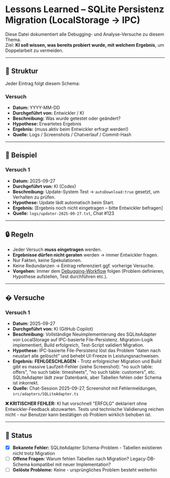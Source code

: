 # Lessons Learned – SQLite Persistenz Migration (LocalStorage → IPC)

Diese Datei dokumentiert alle Debugging- und Analyse-Versuche zu diesem Thema.  
Ziel: **KI soll wissen, was bereits probiert wurde, mit welchem Ergebnis**, um Doppelarbeit zu vermeiden.

---

## 📑 Struktur

Jeder Eintrag folgt diesem Schema:

### Versuch <Nummer>
- **Datum:** YYYY-MM-DD  
- **Durchgeführt von:** Entwickler / KI  
- **Beschreibung:** Was wurde getestet oder geändert?  
- **Hypothese:** Erwartetes Ergebnis  
- **Ergebnis:** (muss aktiv beim Entwickler erfragt werden!)  
- **Quelle:** Logs / Screenshots / Chatverlauf / Commit-Hash  

---

## 📝 Beispiel

### Versuch 1
- **Datum:** 2025-09-27  
- **Durchgeführt von:** KI (Codex)  
- **Beschreibung:** Update-System Test → `autoDownload:true` gesetzt, um Verhalten zu prüfen.  
- **Hypothese:** Update lädt automatisch beim Start.  
- **Ergebnis:** [Ergebnis noch nicht eingetragen – bitte Entwickler befragen]  
- **Quelle:** `logs/updater-2025-09-27.txt`, Chat #123  

---

## 🔒 Regeln
- Jeder Versuch **muss eingetragen** werden.  
- **Ergebnisse dürfen nicht geraten** werden → immer Entwickler fragen.  
- Nur Fakten, keine Spekulationen.  
- Keine Redundanzen → Eintrag referenziert ggf. vorherige Versuche.  
- **Vorgehen:** Immer dem [Debugging-Workflow](debugging.md) folgen (Problem definieren, Hypothese aufstellen, Test durchführen etc.).


---

## � Versuche

### Versuch 1
- **Datum:** 2025-09-27  
- **Durchgeführt von:** KI (GitHub Copilot)  
- **Beschreibung:** Vollständige Neuimplementierung des SQLiteAdapter von LocalStorage auf IPC-basierte File-Persistenz. Migration-Logik implementiert, Build erfolgreich, Test-Script validiert Migration.
- **Hypothese:** IPC-basierte File-Persistenz löst das Problem "daten nach neustart alle gelöscht" und behebt UI-Freeze in Leistungsnachweisen.  
- **Ergebnis:** **FEHLGESCHLAGEN** - Trotz erfolgreicher Migration und Build gibt es massive Laufzeit-Fehler (siehe Screenshot): "no such table: offers", "no such table: timesheets", "no such table: customers", etc. SQLiteAdapter lädt zwar Datenbank, aber Tabellen fehlen oder Schema ist inkorrekt.
- **Quelle:** Chat-Session 2025-09-27, Screenshot mit Fehlermeldungen, `src/adapters/SQLiteAdapter.ts`

**❌ KRITISCHER FEHLER:** KI hat vorschnell "ERFOLG" deklariert ohne Entwickler-Feedback abzuwarten. Tests und technische Validierung reichen nicht - nur Benutzer kann bestätigen ob Problem wirklich behoben ist.

---

## 📌 Status
- [x] **Bekannte Fehler:** SQLiteAdapter Schema-Problem - Tabellen existieren nicht trotz Migration  
- [ ] **Offene Fragen:** Warum fehlen Tabellen nach Migration? Legacy-DB-Schema kompatibel mit neuer Implementation?  
- [ ] **Gelöste Probleme:** Keine - ursprüngliches Problem besteht weiterhin
